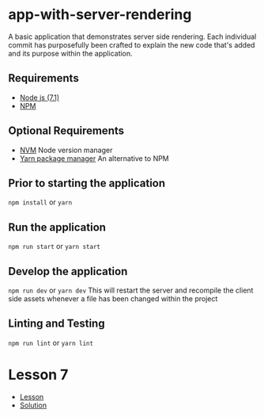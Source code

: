 # app-with-server-rendering
A basic application that demonstrates server side rendering. 
Each individual commit has purposefully been crafted to explain the new code that's added and its purpose
within the application.

## Requirements
- [Node js (7.1)](https://nodejs.org/en/download/)
- [NPM](https://www.npmjs.com/package/npm)

## Optional Requirements
- [NVM](https://github.com/creationix/nvm) Node version manager
- [Yarn package manager](https://yarnpkg.com/) An alternative to NPM

## Prior to starting the application
`npm install` or `yarn`

## Run the application
`npm run start` or `yarn start`

## Develop the application
`npm run dev` or `yarn dev`
This will restart the server and recompile the client side assets whenever a file has been changed
within the project

## Linting and Testing
`npm run lint` or `yarn lint`

# Lesson 7
- [Lesson](./PROBLEM.md) 
- [Solution](https://github.com/azaharakis/app-with-server-rendering/compare/8d5fa2c...09c9e80)